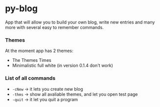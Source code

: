 py-blog
===========

App that will allow you to build your own blog, write new entries and many more with several easy to remember commands.

###  Themes
At the moment app has 2 themes:
- The Themes Times
- Minimalistic full white (in version 0.1.4 don't work)

### List of all commands
- `-cNew` -> it lets you create new blog
- `-thms` -> show all avaliable themes, and let you open test page
- `-quit` -> it let you quit a program
